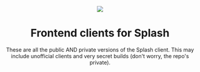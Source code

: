 <p align="center">
  <img src="https://github.com/Splash-Media-Co/client/assets/103071021/4a5e8fe0-97fc-4d27-ac50-591623a72c81"/>
</p>

<h1 align="center">Frontend clients for Splash</h1>
<p align="center">These are all the public AND private versions of the Splash client. This may include unofficial clients and very secret builds (don't worry, the repo's private).</p>
